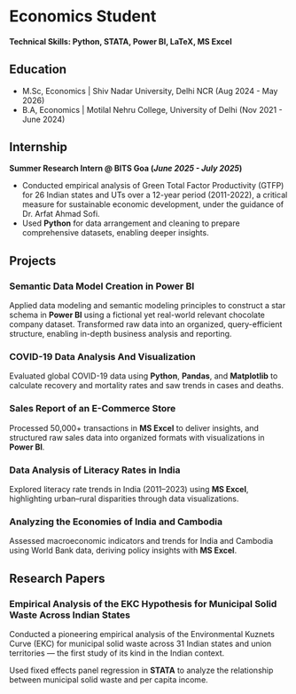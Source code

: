 # Economics Student

#### Technical Skills: Python, STATA, Power BI, LaTeX, MS Excel

## Education						       		
- M.Sc, Economics	| Shiv Nadar University, Delhi NCR (Aug 2024 - May 2026)	 			        		
- B.A, Economics | Motilal Nehru College, University of Delhi (Nov 2021 - June 2024)

## Internship
**Summer Research Intern @ BITS Goa (_June 2025 - July 2025_)**
- Conducted empirical analysis of Green Total Factor Productivity (GTFP) for 26 Indian states and UTs over a 12-year period (2011-2022), a critical measure for sustainable economic development, under the guidance of Dr. Arfat Ahmad Sofi.
- Used **Python** for data arrangement and cleaning to prepare comprehensive datasets, enabling deeper insights.

## Projects
### Semantic Data Model Creation in Power BI

Applied data modeling and semantic modeling principles to construct a star schema in **Power BI** using a fictional yet real-world relevant chocolate company dataset.
Transformed raw data into an organized, query-efficient structure, enabling in-depth business analysis and reporting.

### COVID-19 Data Analysis And Visualization

Evaluated global COVID-19 data using **Python**, **Pandas**, and **Matplotlib** to 
calculate recovery and mortality rates and saw trends in cases and deaths.

### Sales Report of an E-Commerce Store

Processed 50,000+ transactions in **MS Excel** to deliver insights, and structured raw sales data into organized formats with visualizations in **Power BI**.

### Data Analysis of Literacy Rates in India

Explored literacy rate trends in India (2011–2023) using **MS Excel**, highlighting urban–rural disparities through data visualizations.

### Analyzing the Economies of India and Cambodia

Assessed macroeconomic indicators and trends for India and Cambodia using World Bank data, deriving policy insights with **MS Excel**.

## Research Papers
### Empirical Analysis of the EKC Hypothesis for Municipal Solid Waste Across Indian States

Conducted a pioneering empirical analysis of the Environmental Kuznets Curve 
(EKC) for municipal solid waste across 31 Indian states and union territories — 
the first study of its kind in the Indian context.

Used fixed effects panel regression in **STATA** to analyze the relationship 
between municipal solid waste and per capita income.
